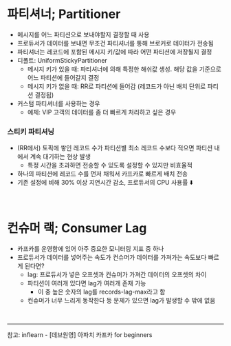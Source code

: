 # 파티셔너; Partitioner

- 메시지를 어느 파티션으로 보내야할지 결정할 때 사용
- 프로듀서가 데이터를 보내면 무조건 파티셔너를 통해 브로커로 데이터가 전송됨
- 파티셔너는 레코드에 포함된 메시지 키/값에 따라 어떤 파티션에 저장될지 결정
- 디폴트: UniformStickyPartitioner
  - 메시지 키가 있을 때: 파티셔너에 의해 특정한 해쉬값 생성. 해당 값을 기준으로 어느 파티션에 들어갈지 결정
  - 메시지 키가 없을 때: RR로 파티션에 들어감 (레코드가 아닌 배치 단위로 파티션 결정됨)
- 커스텀 파티셔너를 사용하는 경우
  - 예제: VIP 고객의 데이터를 좀 더 빠르게 처리하고 싶은 경우

### 스티키 파티셔닝

- (RR에서) 토픽에 쌓인 레코드 수가 파티션별 최소 레코드 수보다 적으면 파티션 내에서 계속 대기하는 현상 발생
  - 특정 시간을 초과하면 전송할 수 있도록 설정할 수 있지만 비효율적
- 하나의 파티션에 레코드 수를 먼저 채워서 카프카로 빠르게 배치 전송
- 기존 설정에 비해 30% 이상 지연시간 감소, 프로듀서의 CPU 사용률 ⬇️

<br/>

# 컨슈머 랙; Consumer Lag

- 카프카를 운영함에 있어 아주 중요한 모니터링 지표 중 하나
- 프로듀서가 데이터를 넣어주는 속도가 컨슈머가 데이터를 가져가는 속도보다 빠르게 된다면?
  - lag: 프로듀서가 넣은 오프셋과 컨슈머가 가져간 데이터의 오프셋의 차이
  - 파티션이 여러개 있다면 lag가 여러개 존재 가능
    - 이 중 높은 숫자의 lag를 records-lag-max라고 함
  - 컨슈머가 너무 느리게 동작한다 등 문제가 있으면 lag가 발생할 수 밖에 없음

<br/>

***
참고: inflearn - [데브원영] 아파치 카프카 for beginners
